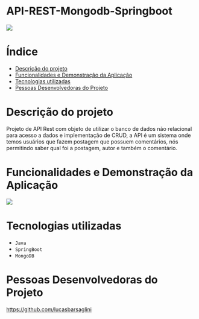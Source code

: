 # API-REST-Mongodb-Springboot

<img src="http://img.shields.io/static/v1?label=STATUS&message=CONCLUIDO&color=GREEN&style=for-the-badge"/>

# Índice

* [Descrição do projeto](#descrição-do-projeto)
* [Funcionalidades e Demonstração da Aplicação](#funcionalidades-e-demonstração-da-aplicação)
* [Tecnologias utilizadas](#tecnologias-utilizadas)
* [Pessoas Desenvolvedoras do Projeto](#pessoas-desenvolvedoras)

# Descrição do projeto

Projeto de API Rest com objeto de utilizar o banco de dados não relacional para acesso a dados e implementação de CRUD, a API é um sistema onde temos usuários que fazem postagem que possuem comentários, nós permitindo saber qual foi a postagem, autor e também o comentário.

# Funcionalidades e Demonstração da Aplicação

<img src="https://user-images.githubusercontent.com/100448147/217638243-7376415f-9d81-4d12-9bac-bb75afa7f671.png"/>

# Tecnologias utilizadas 

- ``Java``
- ``SpringBoot``
- ``MongoDB``

# Pessoas Desenvolvedoras do Projeto

https://github.com/lucasbarsaglini




